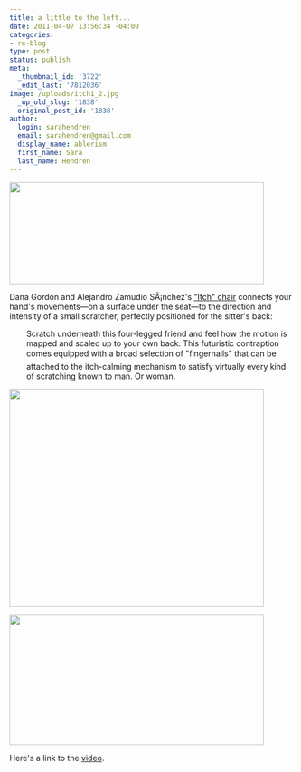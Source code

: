```yaml
---
title: a little to the left...
date: 2011-04-07 13:56:34 -04:00
categories:
- re-blog
type: post
status: publish
meta:
  _thumbnail_id: '3722'
  _edit_last: '7812036'
image: /uploads/itch1_2.jpg
  _wp_old_slug: '1838'
  original_post_id: '1838'
author:
  login: sarahendren
  email: sarahendren@gmail.com
  display_name: ablerism
  first_name: Sara
  last_name: Hendren
---
```


<p><a href="http://ablersite.files.wordpress.com/2011/04/itch.jpg"><img class="alignnone size-full wp-image-3721" title="itch" src="{{ site.baseurl }}/uploads/itch.jpg" alt="" width="450" height="180" /></a></p>
<p>Dana Gordon and Alejandro Zamudio SÃ¡nchez's <a href="http://www.dana-gordon.com/blog/itch/">"Itch" chair</a> connects your hand's movements—on a surface under the seat—to the direction and intensity of a small scratcher, perfectly positioned for the sitter's back:</p>
<p style="padding-left:30px;">Scratch underneath this four-legged friend and feel how the motion is mapped and scaled up to your own back. This futuristic contraption comes equipped with a broad selection of "fingernails" that can be attached to the itch-calming mechanism to satisfy virtually every kind of scratching known to man. Or woman.</p>
<p><a href="http://ablersite.files.wordpress.com/2011/04/itch1_2.jpg"><img class="alignnone size-full wp-image-3722" title="itch1_2" src="{{ site.baseurl }}/uploads/itch1_2.jpg" alt="" width="450" height="385" /></a></p>
<p><a href="http://ablersite.files.wordpress.com/2011/04/itch2.jpg"><img class="alignnone size-full wp-image-3723" title="itch2" src="{{ site.baseurl }}/uploads/itch2.jpg" alt="" width="450" height="230" /></a></p>
<p>Here's a link to the <a href="http://www.dana-gordon.com/blog/itch/">video</a>.</p>
